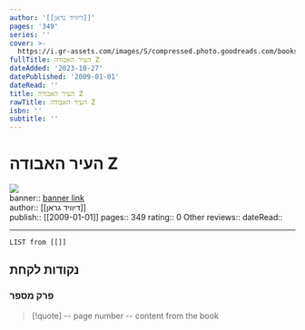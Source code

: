 ```yaml
---
author: '[[דיוויד גראן]]'
pages: '349'
series: ''
cover: >-
  https://i.gr-assets.com/images/S/compressed.photo.goodreads.com/books/1621694642l/58120734._SY475_.jpg
fullTitle: העיר האבודה Z
dateAdded: '2023-10-27'
datePublished: '2009-01-01'
dateRead: ''
title: העיר האבודה Z
rawTitle: העיר האבודה Z
isbn: ''
subtitle: ''
---
```

# העיר האבודה Z

![](https:&#x2F;&#x2F;i.gr-assets.com&#x2F;images&#x2F;S&#x2F;compressed.photo.goodreads.com&#x2F;books&#x2F;1621694642l&#x2F;58120734._SY475_.jpg)  
banner:: [banner link](https:&#x2F;&#x2F;i.gr-assets.com&#x2F;images&#x2F;S&#x2F;compressed.photo.goodreads.com&#x2F;books&#x2F;1621694642l&#x2F;58120734._SY475_.jpg)  
author:: [[דיוויד גראן]]  
publish:: [[2009-01-01]]
pages:: 349
rating:: 0 
Other reviews:: 
dateRead:: 

<hr  style="clear:both"/>



```dataview
LIST from [[]]
```

## נקודות לקחת 

### פרק מספר
> [!quote] -- page number -- 
>  content from the book




```